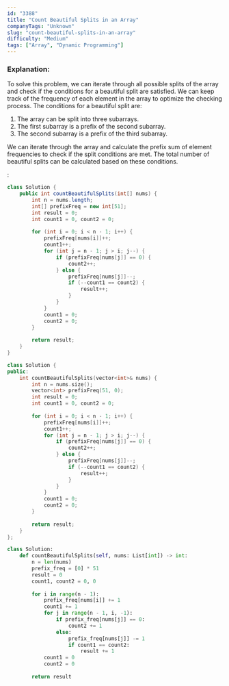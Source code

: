 ```yaml
---
id: "3388"
title: "Count Beautiful Splits in an Array"
companyTags: "Unknown"
slug: "count-beautiful-splits-in-an-array"
difficulty: "Medium"
tags: ["Array", "Dynamic Programming"]
---
```


### Explanation:
To solve this problem, we can iterate through all possible splits of the array and check if the conditions for a beautiful split are satisfied. We can keep track of the frequency of each element in the array to optimize the checking process. The conditions for a beautiful split are:
1. The array can be split into three subarrays.
2. The first subarray is a prefix of the second subarray.
3. The second subarray is a prefix of the third subarray.

We can iterate through the array and calculate the prefix sum of element frequencies to check if the split conditions are met. The total number of beautiful splits can be calculated based on these conditions.

:

```java
class Solution {
    public int countBeautifulSplits(int[] nums) {
        int n = nums.length;
        int[] prefixFreq = new int[51];
        int result = 0;
        int count1 = 0, count2 = 0;
        
        for (int i = 0; i < n - 1; i++) {
            prefixFreq[nums[i]]++;
            count1++;
            for (int j = n - 1; j > i; j--) {
                if (prefixFreq[nums[j]] == 0) {
                    count2++;
                } else {
                    prefixFreq[nums[j]]--;
                    if (--count1 == count2) {
                        result++;
                    }
                }
            }
            count1 = 0;
            count2 = 0;
        }
        
        return result;
    }
}
```

```cpp
class Solution {
public:
    int countBeautifulSplits(vector<int>& nums) {
        int n = nums.size();
        vector<int> prefixFreq(51, 0);
        int result = 0;
        int count1 = 0, count2 = 0;
        
        for (int i = 0; i < n - 1; i++) {
            prefixFreq[nums[i]]++;
            count1++;
            for (int j = n - 1; j > i; j--) {
                if (prefixFreq[nums[j]] == 0) {
                    count2++;
                } else {
                    prefixFreq[nums[j]]--;
                    if (--count1 == count2) {
                        result++;
                    }
                }
            }
            count1 = 0;
            count2 = 0;
        }
        
        return result;
    }
};
```

```python
class Solution:
    def countBeautifulSplits(self, nums: List[int]) -> int:
        n = len(nums)
        prefix_freq = [0] * 51
        result = 0
        count1, count2 = 0, 0
        
        for i in range(n - 1):
            prefix_freq[nums[i]] += 1
            count1 += 1
            for j in range(n - 1, i, -1):
                if prefix_freq[nums[j]] == 0:
                    count2 += 1
                else:
                    prefix_freq[nums[j]] -= 1
                    if count1 == count2:
                        result += 1
            count1 = 0
            count2 = 0
        
        return result
```